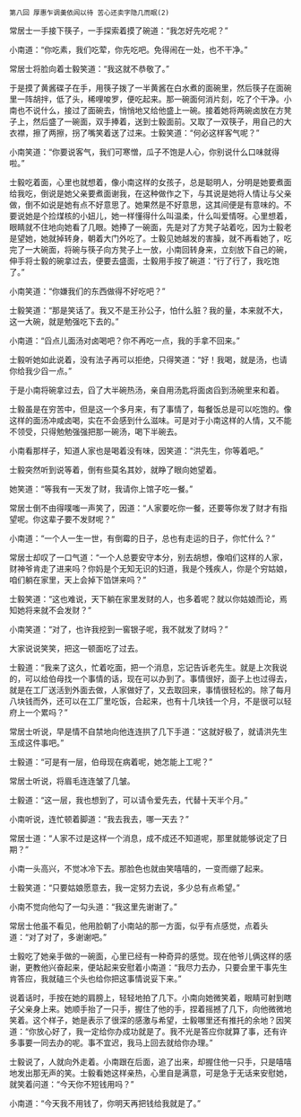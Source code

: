     第八回 厚惠乍调羮依闾以待 苦心还卖字隐几而眠(2) 

   常居士一手接下筷子，一手探索着摸了碗道：“我怎好先吃呢？”

   小南道：“你吃素，我们吃荤，你先吃吧。免得闹在一处，也不干净。”

   常居士将脸向着士毅笑道：“我这就不恭敬了。”

   于是摸了黄酱碟子在手，用筷子拨了一半黄酱在白水煮的面碗里，然后筷子在面碗里一阵胡拌，低了头，稀哩唆罗，便吃起来。那一碗面何消片刻，吃了个干净。小南也不说什么，接过了面碗去，悄悄地又给他盛上一碗。接着她将两碗卤放在方凳子上，然后盛了一碗面，双手捧着，送到士毅面前。又取了一双筷子，用自己的大衣襟，擦了两擦，拐了嘴笑着送了过来。士毅笑道：“何必这样客气呢？”

   小南笑道：“你要说客气，我们可寒憎，瓜子不饱是人心，你别说什么口味就得啦。”

   士毅吃着面，心里也就想着，像小南这样的女孩子，总是聪明人，分明是她要煮面给我吃，倒说是她父亲要煮面谢我，在这种做作之下，与其说是她将人情让与父亲做，倒不如说是她有点不好意思了。她果然是不好意思，这其间便是有意味的。不要说她是个捡煤核的小妞儿，她一样懂得什么叫温柔，什么叫爱情呀。心里想着，眼睛就不住地向她看了几眼。她捧了一碗面，先是对了方凳子站着吃，因为士毅老是望她，她就掉转身，朝着大门外吃了。士毅见她越发的害臊，就不再看她了，吃完了一大碗面，将碗与筷子向方凳子上一放，小南回转身来，立刻放下自己的碗，伸手将士毅的碗拿过去，便要去盛面，士毅用手按了碗道：“行了行了，我吃饱了。”

   小南笑道：“你嫌我们的东西做得不好吃吧？”

   士毅笑道：“那是笑话了。我又不是王孙公子，怕什么脏？我的量，本来就不大，这一大碗，就是勉强吃下去的。”

   小南道：“舀点儿面汤对卤喝吧？你不再吃一点，我的手拿不回来。”

   士毅听她如此说着，没有法子再可以拒绝，只得笑道：“好！我喝，就是汤，也请你给我少舀一点。”

   于是小南将碗拿过去，舀了大半碗热汤，亲自用汤匙将面卤舀到汤碗里来和着。

   士毅虽是在穷苦中，但是这一个多月来，有了事情了，每餐饭总是可以吃饱的。像这样的面汤冲咸卤喝，实在不会感到什么滋味。可是对于小南这样的人情，又不能不领受，只得勉勉强强把那一碗汤，喝下半碗去。

   小南看那样子，知道人家也是喝着没有味，因笑道：“洪先生，你等着吧。”

   士毅突然听到说等着，倒有些莫名其妙，就睁了眼向她望着。

   她笑道：“等我有一天发了财，我请你上馆子吃一餐。”

   常居士倒不由得噗嗤一声笑了，因道：“人家要吃你一餐，还要等你发了财才有指望呢。你这辈子要不发财呢？”

   小南道：“一个人一生一世，有倒霉的日子，总也有走运的日子，你忙什么？”

   常居士却叹了一口气道：“一个人总要安守本分，别去胡想，像咱们这样的人家，财神爷肯走了进来吗？你妈是个无知无识的妇道，我是个残疾人，你是个穷姑娘，咱们躺在家里，天上会掉下馅饼来吗？”

   士毅笑道：“这也难说，天下躺在家里发财的人，也多着呢？就以你姑娘而论，焉知她将来就不会发财？”

   小南笑道：“对了，也许我挖到一窖银子呢，我不就发了财吗？”

   大家说说笑笑，把这一顿面吃了过去。

   士毅道：“我来了这久，忙着吃面，把一个消息，忘记告诉老先生。就是上次我说的，可以给伯母找一个事情的话，现在可以办到了。事情很好，面子上也过得去，就是在工厂送活到外面去做，人家做好了，又去取回来，事情很轻松的。除了每月八块钱而外，还可以在工厂里吃饭，合起来，也有十几块钱一个月，不是很可以轻府上一个累吗？”

   常居士听说，早是情不自禁地向他连连拱了几下手道：“这就好极了，就请洪先生玉成这件事吧。”

   士毅道：“可是有一层，伯母现在病着呢，她怎能上工呢？”

   常居士听说，将眉毛连连皱了几皱。

   士毅道：“这一层，我也想到了，可以请令爱先去，代替十天半个月。”

   小南听说，连忙顿着脚道：“我去我去，哪一天去？”

   常居士道：“人家不过是这样一个消息，成不成还不知道呢，那里就能够说定了日期？”

   小南一头高兴，不觉冰冷下去。那脸色也就由笑嘻嘻的，一变而绷了起来。

   士毅笑道：“只要姑娘愿意去，我一定努力去说，多少总有点希望。”

   小南不觉向他勾了一勾头道：“我这里先谢谢了。”

   常居士他虽不看见，他用脸朝了小南站的那一方面，似乎有点感觉，点着头道：“对了对了，多谢谢吧。”

   士毅吃了她亲手做的一碗面，心里已经有一种奇异的感觉。现在他爷儿俩这样的感谢，更教他兴奋起来，便站起来安慰着小南道：“我尽力去办，只要会里干事先生肯答应，我就磕三个头也给你把这事情说妥下来。”

   说着话时，手按在她的肩膀上，轻轻地拍了几下。小南向她微笑着，眼睛可射到瞎子父亲身上来。她顺手抬了一只手，握住了他的手，捏着摇撼了几下，向他微微地笑着。这个样子，她是表示了很深的感激与希望，士毅哪里还有推托的余地？因笑道：“你放心好了，我一定给你办成功就是了。我不光是答应你就算了事，还有许多事要一同去办的呢。事不宜迟，我马上回去就给你办理。”

   士毅说了，人就向外走着。小南跟在后面，追了出来，却握住他一只手，只是嘻嘻地发出那无声的笑。士毅看她这样亲热，心里自是满意，可是急于无话来安慰她，就笑着问道：“今天你不短钱用吗？”

   小南道：“今天我不用钱了，你明天再把钱给我就是了。”

